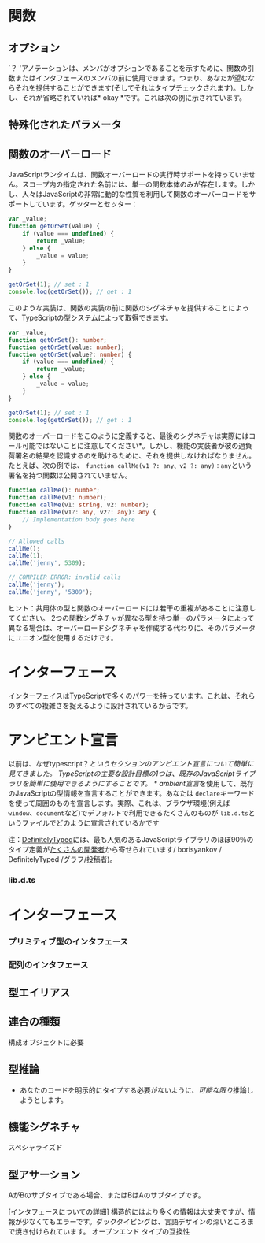 



# 関数

## オプション
`？ 'アノテーションは、メンバがオプションであることを示すために、関数の引数またはインタフェースのメンバの前に使用できます。つまり、あなたが望むならそれを提供することができます(そしてそれはタイプチェックされます)。しかし、それが省略されていれば* okay *です。これは次の例に示されています。

## 特殊化されたパラメータ

## 関数のオーバーロード
JavaScriptランタイムは、関数オーバーロードの実行時サポートを持っていません。スコープ内の指定された名前には、単一の関数本体のみが存在します。しかし、人々はJavaScriptの非常に動的な性質を利用して関数のオーバーロードをサポートしています。ゲッターとセッター：

```ts
var _value;
function getOrSet(value) {
    if (value === undefined) {
        return _value;
    } else {
        _value = value;
    }
}

getOrSet(1); // set : 1
console.log(getOrSet()); // get : 1
```

このような実装は、関数の実装の前に関数のシグネチャを提供することによって、TypeScriptの型システムによって取得できます。

```ts
var _value;
function getOrSet(): number;
function getOrSet(value: number);
function getOrSet(value?: number) {
    if (value === undefined) {
        return _value;
    } else {
        _value = value;
    }
}

getOrSet(1); // set : 1
console.log(getOrSet()); // get : 1
```

関数のオーバーロードをこのように定義すると、最後のシグネチャは実際にはコール可能ではないことに注意してください*。しかし、機能の実装者が彼の過負荷署名の結果を認識するのを助けるために、それを提供しなければなりません。たとえば、次の例では、 `function callMe(v1 ?: any、v2 ?: any)：any`という署名を持つ関数は公開されていません。

```ts
function callMe(): number;
function callMe(v1: number);
function callMe(v1: string, v2: number);
function callMe(v1?: any, v2?: any): any {
    // Implementation body goes here
}

// Allowed calls
callMe();
callMe(1);
callMe('jenny', 5309);

// COMPILER ERROR: invalid calls
callMe('jenny');
callMe('jenny', '5309');
```

ヒント：共用体の型と関数のオーバーロードには若干の重複があることに注意してください。 2つの関数シグネチャが異なる型を持つ単一のパラメータによって異なる場合は、オーバーロードシグネチャを作成する代わりに、そのパラメータにユニオン型を使用するだけです。


# インターフェース

インターフェイスはTypeScriptで多くのパワーを持っています。これは、それらのすべての複雑さを捉えるように設計されているからです。




# アンビエント宣言

以前は、なぜtypescript？*というセクションのアンビエント宣言について簡単に見てきました。 TypeScriptの主要な設計目標の1つは、既存のJavaScriptライブラリを簡単に使用できるようにすることです。 * ambient宣言*を使用して、既存のJavaScriptの型情報を宣言することができます。あなたは `declare`キーワードを使って周囲のものを宣言します。実際、これは、ブラウザ環境(例えば `window`、`document`など)でデフォルトで利用できるたくさんのものが `lib.d.ts`というファイルでどのように宣言されているかです


注：[DefinitelyTyped](https://github.com/borisyankov/DefinitelyTyped)には、最も人気のあるJavaScriptライブラリのほぼ90％のタイプ定義が[たくさんの開発者](https://github.com)から寄せられています/ borisyankov / DefinitelyTyped /グラフ/投稿者)。



### lib.d.ts

# インターフェース



### プリミティブ型のインタフェース

### 配列のインタフェース

## 型エイリアス

## 連合の種類
構成オブジェクトに必要

## 型推論
* あなたのコードを明示的にタイプする必要がないように、*可能な限り*推論しようとします。

## 機能シグネチャ

スペシャライズド

## 型アサーション

AがBのサブタイプである場合、またはBはAのサブタイプです。








[インタフェースについての詳細]
構造的にはより多くの情報は大丈夫ですが、情報が少なくてもエラーです。ダックタイピングは、言語デザインの深いところまで焼き付けられています。
オープンエンド
タイプの互換性
